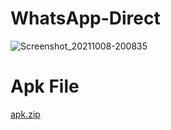 # WhatsApp-Direct
![Screenshot_20211008-200835](https://user-images.githubusercontent.com/65078144/136576389-06019dd5-4b0c-4534-aa36-df7589307fad.jpg)

# Apk File
[apk.zip](https://github.com/guru-dharshan/WhatsApp-Direct/files/7312123/apk.zip)
